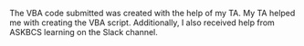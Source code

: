 The VBA code submitted was created with the help of my TA. My TA helped me with creating the VBA script. Additionally, I also received help from ASKBCS learning on the Slack channel.
